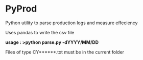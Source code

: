 # PyProd
Python utility to parse production logs and measure effeciency

Uses pandas to write the csv file

**usage :  >python parse.py -dYYYY/MM/DD**

Files of type CY******.txt must be in the current folder
